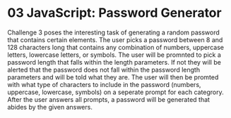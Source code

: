 # 03 JavaScript: Password Generator

Challenge 3 poses the interesting task of generating a random password that contains certain elements. The user picks a password between 8 and 128 characters long that contains any combination of numbers, uppercase letters, lowercase letters, or symbols. The user will be promnted to pick a password length that falls within the length parameters. If not they will be alerted that the password does not fall within the password length parameters and will be told what they are. The user will then be promted with what type of characters to include in the password (numbers, uppercase, lowercase, symbols) on a seperate prompt for each categrory. After the user answers all prompts, a password will be generated that abides by the given answers.